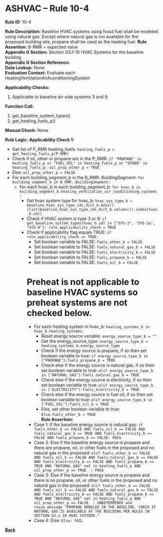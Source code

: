 # ASHVAC – Rule 10-4

**Rule ID:** 10-4
 
**Rule Description:** Baseline HVAC systems using fossil fuel shall be modeled using natural gas. Except where natural gas is not available for the proposed building site, propane shall be used as the heating fuel. 
**Rule Assertion:** B-RMR = expected value                                           
**Appendix G Section:** Section G3.1-10 HVAC Systems for the baseline building  
**Appendix G Section Reference:**  
**Data Lookup:** None  
**Evaluation Context:** Evaluate each HeatingVentilationAirAconditioningSystem  

**Applicability Checks:** 

1. Applicable to baseline air-side systems 3 and 9.

**Function Call:** 

1. get_baseline_system_types()
2. get_heating_fuels_p()


**Manual Check:** None  
 

**Rule Logic:**
**Applicability Check 1:** 
- Get list of P_RMR heating_fuels: `heating_fuels_p = get_heating_fuels_p(P_RMR)`
- Check if oil, other or propane are in the P_RMR: `if "PROPANE" in heating_fuels_p or "FUEL_OIL" in heating_fuels_p or "OTHER" in heating_fuels_p: oil_prop_other_p = TRUE`
- Else: `oil_prop_other_p = FALSE`
- For each building_segment_b in the B_RMR..BuildingSegment: `for building_segment_b in B_RMR..BuildingSegment:`
  - For each hvac_b in each building_segment_b: `for hvac_b in building_segment_b.heating_ventilation_air_conditioning_systems:`
    - Get hvac system type for hvac_b: `hvac_sys_type_b = baseline_hvac_sys_type_ids_dict_b.keys()[list(baseline_hvac_sys_type_ids_dict_b.values()).index(hvac_b.id)]`
    - Check if HVAC system is type 3 or 9: `if get_baseline_system_types(hvac_b.id) in ["SYS-3", "SYS-3a", "SYS-9"]: rule_applicability_check = TRUE`
    - Check if applicability flag equals TRUE: `if rule_applicability_check == TRUE:`
        - Set boolean variable to FALSE: `fuels_other_b = FALSE`
        - Set boolean variable to FALSE: `fuels_natural_gas_b = FALSE`
        - Set boolean variable to FALSE: `fuels_electricity_b = FALSE`
        - Set boolean variable to FALSE: `fuels_propane_b = FALSE`
        - Set boolean variable to FALSE: `fuels_oil_b = FALSE`
        # Preheat is not applicable to baseline HVAC systems so preheat systems are not checked below.
        - For each heating system in hvac_b: `heating_systems_b in hvac_b.heating_systems:`
            - Reset energy source variable: `energy_source_type_b = ""`
            - Get the energy_source_type: `energy_source_type_b = heating_systems_b.energy_source_type`
            - Check if the energy source is propane, if so then set boolean variable to true: `if energy_source_type_b in ["PROPANE"]:fuels_propane_b = TRUE`
            - Check else if the energy source is natural gas, if so then set boolean variable to true: `elif energy_source_type_b in ["NATURAL_GAS"]:fuels_natural_gas_b = TRUE`
            - Check else if the energy source is electricity, if so then set boolean variable to true: `elif energy_source_type_b in ["ELECTRICITY"]:fuels_electricity_b = TRUE`
            - Check else if the energy source is fuel oil, if so then set boolean variable to true: `elif energy_source_type_b in ["FUEL_OIL"]:fuels_oil_b = TRUE`
            - Else, set other boolean variable to true: `Else:fuels_other_b = TRUE`                           
        **Rule Assertion:**
        - Case 1: if the baseline energy source is natural gas: `if fuels_other_b == FALSE AND fuels_oil_b == FALSE AND fuels_natural_gas_b == TRUE AND fuels_electricity_b == FALSE AND fuels_propane_b == FALSE: PASS`
        - Case 2: Else if the baseline energy source is propane and there are propane, oil, or other fuels in the proposed and no natural gas in the proposed: `elif fuels_other_b == FALSE AND fuels_oil_b == FALSE AND fuels_natural_gas_b == FALSE AND fuels_electricity_b == FALSE AND fuels_propane_b == TRUE AND "NATURAL_GAS" not in heating_fuels_p AND oil_prop_other_p == TRUE  : PASS`
        - Case 3: Else if the baseline energy source is propane and there is no propane, oil, or other fuels in the proposed and no natural gas in the proposed: `elif fuels_other_b == FALSE AND fuels_oil_b == FALSE AND fuels_natural_gas_b == FALSE AND fuels_electricity_b == FALSE AND fuels_propane_b == TRUE AND "NATURAL_GAS" not in heating_fuels_p AND oil_prop_other_p == FALSE  : UNDETERMINED and raise_message "PROPANE MODELED IN THE BASELINE. CHECK IF NATURAL GAS IS AVAILABLE AT THE BUILDING PER RULES IN SECTION G3.1-10 HVAC SYSTEMS."`
        - Case 4: Else: `Else: FAIL`
    


 **[Back](../_toc.md)**

